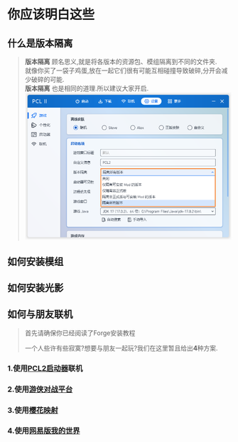 # 你应该明白这些

## 什么是版本隔离  

> **版本隔离** 顾名思义,就是将各版本的资源包、模组隔离到不同的文件夹.  
> 就像你买了一袋子鸡蛋,放在一起它们很有可能互相碰撞导致破碎,分开会减少破碎的可能.  
> **版本隔离** 也是相同的道理.所以建议大家开启.  
> ![2-1-1](./assets/2-1-1.png)

## 如何安装模组

## 如何安装光影

## 如何与朋友联机

> 首先请确保你已经阅读了Forge安装教程  
> 
> 一个人些许有些寂寞?想要与朋友一起玩?我们在这里暂且给出**4**种方案. 

### 1.使用[PCL2启动器](https://wwx.lanzoum.com/ixJnZ01hkvfa)联机

>

### 2.使用[游侠对战平台](https://pk.ali213.net/) 

>

### 3.使用[樱花映射](https://www.natfrp.com/) 

>

### 4.使用[网易版我的世界](http://mc.163.com/)

>

